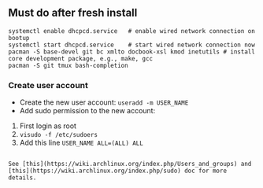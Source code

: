 ## Must do after fresh install

```
systemctl enable dhcpcd.service   # enable wired network connection on bootup
systemctl start dhcpcd.service    # start wired network connection now
pacman -S base-devel git bc xmlto docbook-xsl kmod inetutils # install core development package, e.g., make, gcc
pacman -S git tmux bash-completion
```

### Create user account

- Create the new user account: `useradd -m USER_NAME`
- Add sudo permission to the new account:

1. First login as root
2. `visudo -f /etc/sudoers`
3. Add this line `USER_NAME ALL=(ALL) ALL`
``` 

See [this](https://wiki.archlinux.org/index.php/Users_and_groups) and [this](https://wiki.archlinux.org/index.php/sudo) doc for more details.
